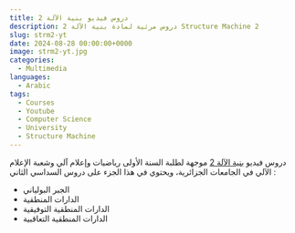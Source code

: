 ```yaml
---
title: دروس فيديو بنية الآلة 2
description: دروس مرئية لمادة بنية الآلة 2 Structure Machine 2
slug: strm2-yt
date: 2024-08-28 00:00:00+0000
image: strm2-yt.jpg
categories:
  - Multimedia
languages:
  - Arabic
tags:
  - Courses
  - Youtube
  - Computer Science
  - University
  - Structure Machine
---
```


دروس فيديو [بنية الآلة 2](https://www.youtube.com/playlist?list=PL6rWyhpXGJmdxzoRZXGh5CTC4A3dF86OT)
موجهة لطلبة السنة الأولى رياضيات وإعلام آلي وشعبة الإعلام الآلي في الجامعات الجزائرية،
ويحتوي في هذا الجزء على دروس السداسي الثاني :

 - الجبر البولياني
 -  الدارات المنطقية
 -  الدارات المنطقية التوفيقية
 -  الدارات المنطقية التعاقبية


